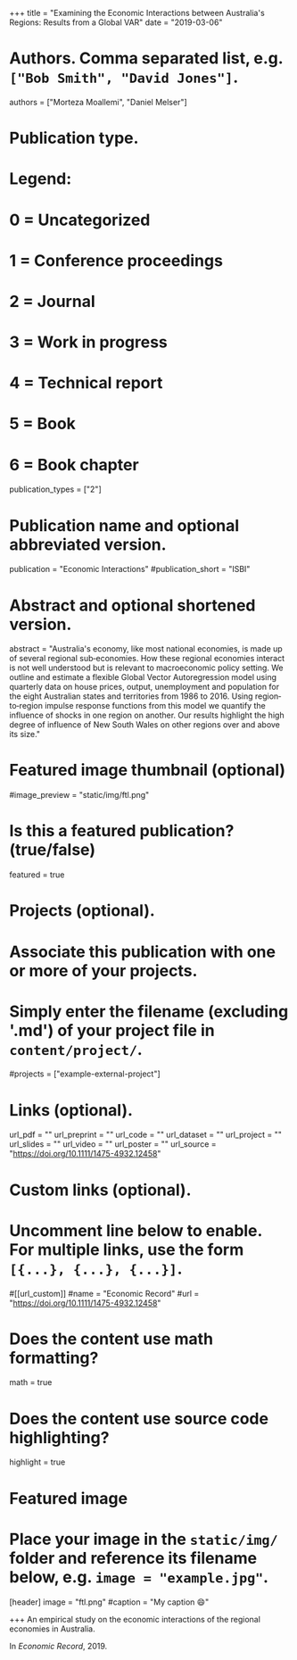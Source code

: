 +++
title = "Examining the Economic Interactions between Australia's Regions: Results from a Global VAR"
date = "2019-03-06"

# Authors. Comma separated list, e.g. `["Bob Smith", "David Jones"]`.

authors = ["Morteza Moallemi", "Daniel Melser"]

# Publication type.
# Legend:
# 0 = Uncategorized
# 1 = Conference proceedings
# 2 = Journal
# 3 = Work in progress
# 4 = Technical report
# 5 = Book
# 6 = Book chapter
publication_types = ["2"]

# Publication name and optional abbreviated version.
publication = "Economic Interactions"
#publication_short = "ISBI"

# Abstract and optional shortened version.

abstract = "Australia's economy, like most national economies, is made up of several regional sub‐economies. How these regional economies interact is not well understood but is relevant to macroeconomic policy setting. We outline and estimate a flexible Global Vector Autoregression model using quarterly data on house prices, output, unemployment and population for the eight Australian states and territories from 1986 to 2016. Using region‐to‐region impulse response functions from this model we quantify the influence of shocks in one region on another. Our results highlight the high degree of influence of New South Wales on other regions over and above its size."

# Featured image thumbnail (optional)
#image_preview = "static/img/ftl.png"

# Is this a featured publication? (true/false)
featured = true

# Projects (optional).
#   Associate this publication with one or more of your projects.
#   Simply enter the filename (excluding '.md') of your project file in `content/project/`.
#projects = ["example-external-project"]

# Links (optional).
url_pdf = ""
url_preprint = ""
url_code = ""
url_dataset = ""
url_project = ""
url_slides = ""
url_video = ""
url_poster = ""
url_source = "https://doi.org/10.1111/1475-4932.12458"

# Custom links (optional).
#   Uncomment line below to enable. For multiple links, use the form `[{...}, {...}, {...}]`.
#[[url_custom]]
#name = "Economic Record"
#url = "https://doi.org/10.1111/1475-4932.12458"

# Does the content use math formatting?
math = true

# Does the content use source code highlighting?
highlight = true
  
# Featured image
# Place your image in the `static/img/` folder and reference its filename below, e.g. `image = "example.jpg"`.
[header]
image = "ftl.png"
#caption = "My caption :smile:"

+++
An empirical study on the economic interactions of the regional economies in Australia.  

In *Economic Record*, 2019. 


